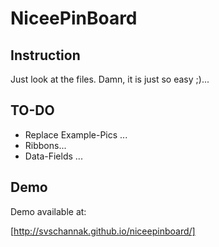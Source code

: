 # NiceePinBoard

## Instruction

Just look at the files. Damn, it is just so easy ;)...

## TO-DO

- Replace Example-Pics ...
- Ribbons...
- Data-Fields ...

## Demo

Demo available at:

[http://svschannak.github.io/niceepinboard/]
